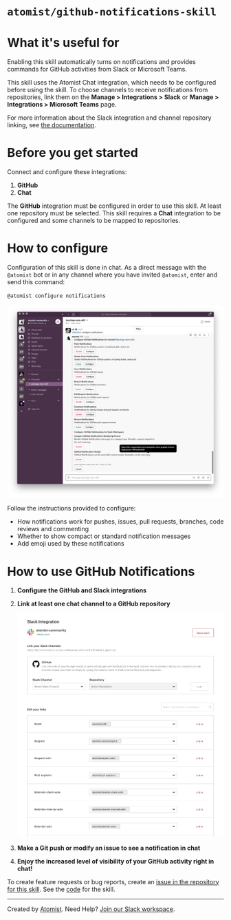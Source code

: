 # `atomist/github-notifications-skill`

<!---atomist-skill-readme:start--->
 
# What it's useful for

Enabling this skill automatically turns on notifications and provides commands
for GitHub activities from Slack or Microsoft Teams. 

This skill uses the Atomist Chat integration, which needs to be configured
before using the skill. To choose channels to receive notifications from
repositories, link them on the **Manage > Integrations > Slack** or 
**Manage > Integrations > Microsoft Teams** page.

For more information about the Slack integration and channel repository
linking, see [the documentation](https://docs.atomist.com/user/slack/).

# Before you get started

Connect and configure these integrations:

1. **GitHub**
2. **Chat**

The **GitHub** integration must be configured in order to use this skill.
At least one repository must be selected. This skill requires a **Chat**
integration to be configured and some channels to be mapped to repositories.

# How to configure

Configuration of this skill is done in chat. As a direct message with the
`@atomist` bot or in any channel where you have invited `@atomist`, enter
 and send this command:

`@atomist configure notifications`

![Configure GitHub Notifications](docs/images/configure-notifications.png)

Follow the instructions provided to configure:

- How notifications work for pushes, issues, pull requests, branches, code
reviews and commenting
- Whether to show compact or standard notification messages
- Add emoji used by these notifications

# How to use GitHub Notifications

1. **Configure the GitHub and Slack integrations**

1. **Link at least one chat channel to a GitHub repository**

    ![Slack Integration Configuration](docs/images/slack-integration.png) 

1. **Make a Git push or modify an issue to see a notification in chat**

1. **Enjoy the increased level of visibility of your GitHub activity right
in chat!**

To create feature requests or bug reports, create an [issue in the repository for this skill](https://github.com/atomist-skills/github-notifications-skill/issues).
See the [code](https://github.com/atomist-skills/github-notifications-skill) for the skill.

<!---atomist-skill-readme:end--->
 
---

Created by [Atomist][atomist].
Need Help?  [Join our Slack workspace][slack]. 

[atomist]: https://atomist.com/ (Atomist - How Teams Deliver Software)
[slack]: https://join.atomist.com/ (Atomist Community Slack)

